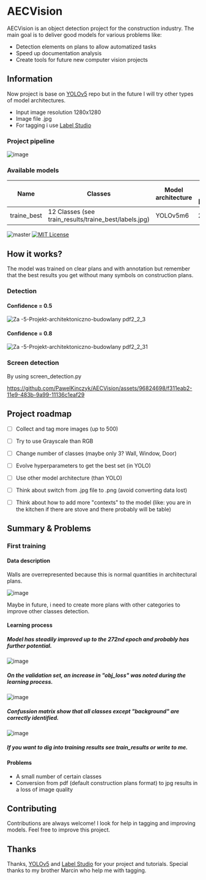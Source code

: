 
# AECVision

AECVision is an object detection project for the construction industry. The main goal is to deliver good models for various problems like:
- Detection elements on plans to allow automatized tasks
- Speed up documentation analysis
- Create tools for future new computer vision projects 

## Information

Now project is base on [YOLOv5](https://github.com/ultralytics/yolov5) repo but in the future I will try other types of model architectures.

- Input image resolution 1280x1280
- Image file .jpg
- For tagging i use [Label Studio](https://labelstud.io/)

### Project pipeline
![image](https://github.com/PawelKinczyk/AECVision/assets/96824698/09d22837-d2b4-4b8d-adde-acbbb3dfffab)

### Available models

| Name | Classes | Model architecture | Number of training images [original/augmented] |
|------|---------|--------------------|------------------|
| traine_best | 12 Classes (see train_results/traine_best/labels.jpg) |  YOLOv5m6 | 252 / 1204 |


![master](https://img.shields.io/github/last-commit/badges/shields/master)
[![MIT License](https://img.shields.io/badge/License-GPLv3-blue.svg)](https://github.com/PawelKinczyk/AECVision/blob/main/LICENSE) 



## How it works?

The model was trained on clear plans and with annotation but remember that the best results you get without many symbols on construction plans. 

### Detection
#### Confidence = 0.5
![Za -5-Projekt-architektoniczno-budowlany pdf2_2_3](https://github.com/PawelKinczyk/AECVision/assets/96824698/f7b43709-e9e5-4b16-9723-70306e202125)
#### Confidence = 0.8
![Za -5-Projekt-architektoniczno-budowlany pdf2_2_31](https://github.com/PawelKinczyk/AECVision/assets/96824698/de853059-628b-4474-831e-765c59835d64)


### Screen detection
By using screen_detection.py

https://github.com/PawelKinczyk/AECVision/assets/96824698/f311eab2-11e9-483b-9a99-11136c1eaf29


## Project roadmap

- [ ]  Collect and tag more images (up to 500)
- [ ]  Try to use Grayscale than RGB
- [ ]  Change number of classes (maybe only 3? Wall, Window, Door)
- [ ]  Evolve hyperparameters to get the best set (in YOLO)
- [ ]  Use other model architecture (than YOLO)
- [ ]  Think about switch from .jpg file to .png (avoid converting data lost)
- [ ]  Think about how to add more "contexts" to the model (like: you are in the kitchen if there are stove and there probably will be table)


## Summary & Problems

### First training
#### Data description
Walls are overrepresented because this is normal quantities in architectural plans.

![image](https://github.com/PawelKinczyk/AECVision/assets/96824698/e515fdd1-bf00-40f6-9216-5d6eb6fd6c7f)

Maybe in future, i need to create more plans with other categories to improve other classes detection.

#### Learning process
##### Model has steadily improved up to the 272nd epoch and probably has further potential.

![image](https://github.com/PawelKinczyk/AECVision/assets/96824698/83dbea04-a7cd-4380-ae17-2158114dec9a)

##### On the validation set, an increase in "obj_loss" was noted during the learning process.

![image](https://github.com/PawelKinczyk/AECVision/assets/96824698/cdcf25ed-8ea4-4ab1-8f2e-d3655176fdf7)

##### Confussion matrix show that all classes except "background" are correctly identified.

![image](https://github.com/PawelKinczyk/AECVision/assets/96824698/0f917feb-e89d-4fe7-9df9-4eb1d18c59fb)

##### If you want to dig into training results see train_results or write to me.

#### Problems
- A small number of certain classes
- Conversion from pdf (default construction plans format) to jpg results in a loss of image quality

## Contributing

Contributions are always welcome! I look for help in tagging and improving models. Feel free to improve this project.


## Thanks

Thanks, [YOLOv5](https://github.com/ultralytics/yolov5) and [Label Studio](https://labelstud.io/) for your project and tutorials.
Special thanks to my brother Marcin who help me with tagging.

